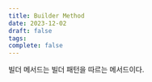 ```yaml
---
title: Builder Method
date: 2023-12-02
draft: false
tags: 
complete: false
---
```

빌더 메서드는 빌더 패턴을 따르는 메서드이다.